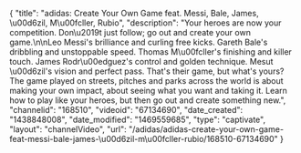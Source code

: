{
    "title": "adidas: Create Your Own Game feat. Messi, Bale, James, \u00d6zil, M\u00fcller, Rubio",
    "description": "Your heroes are now your competition. Don\u2019t just follow; go out and create your own game.\n\nLeo Messi's brilliance and curling free kicks. Gareth Bale's dribbling and unstoppable speed. Thomas M\u00fcller's finishing and killer touch. James Rodr\u00edguez's control and golden technique. Mesut \u00d6zil's vision and perfect pass. That's their game, but what's yours? The game played on streets, pitches and parks across the world is about making your own impact, about seeing what you want and taking it. Learn how to play like your heroes, but then go out and create something new.",
    "channelid": "168510",
    "videoid": "67134690",
    "date_created": "1438848008",
    "date_modified": "1469559685",
    "type": "captivate",
    "layout": "channelVideo",
    "url": "\/adidas\/adidas-create-your-own-game-feat-messi-bale-james-\u00d6zil-m\u00fcller-rubio\/168510-67134690"
}